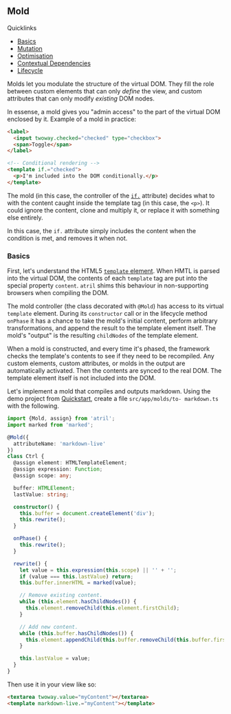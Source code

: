 ## Mold

<div class="info pad decorate-links">
  <p>Quicklinks</p>
  <ul>
    <li><a href="mold/#basics">Basics</a></li>
    <li><a href="mold/#mutation">Mutation</a></li>
    <li><a href="mold/#optimisation">Optimisation</a></li>
    <li><a href="mold/#contextual-dependencies">Contextual Dependencies</a></li>
    <li><a href="mold/#lifecycle">Lifecycle</a></li>
  </ul>
</div>

Molds let you modulate the structure of the virtual DOM. They fill the  role
between custom elements that can only _define_ the view, and custom attributes
that can only modify _existing_ DOM nodes.

In essense, a mold gives you "admin access" to the part of the virtual DOM
enclosed by it. Example of a mold in practice:

```html
<label>
  <input twoway.checked="checked" type="checkbox">
  <span>Toggle</span>
</label>

<!-- Conditional rendering -->
<template if.="checked">
  <p>I'm included into the DOM conditionally.</p>
</template>
```

<template doc-demo.>
<div>
  <label>
    <input twoway.checked="checked" type="checkbox">
    <span>Toggle</span>
  </label>
</div>
<template if.="checked">
  <p>I'm included into the DOM conditionally.</p>
</template>
</template>

The mold (in this case, the controller of the [`if.`](if/) attribute) decides
what to with the content caught inside the template tag (in this case, the
`<p>`). It could ignore the content, clone and multiply it, or replace it with
something else entirely.

In this case, the `if.` attribute simply includes the content when the condition
is met, and removes it when not.

### Basics

First, let's understand the
HTML5 [`template` element](https://developer.mozilla.org/en-US/docs/Web/HTML/Element/template).
When HMTL is parsed into the virtual DOM, the contents of each `template` tag
are put into the special property `content`. `atril` shims this behaviour in
non-supporting browsers when compiling the DOM.

The mold controller (the class decorated with `@Mold`) has access to its virtual
`template` element. During its `constructor` call or in the lifecycle method
`onPhase` it has a chance to take the mold's initial content, perform arbitrary
transformations, and append the result to the template element itself. The
mold's "output" is the resulting `childNodes` of the template element.

When a mold is constructed, and every time it's phased, the framework checks the
template's contents to see if they need to be recompiled. Any custom elements,
custom attributes, or molds in the output are automatically activated. Then the
contents are synced to the real DOM. The template element itself is not included
into the DOM.

Let's implement a mold that compiles and outputs markdown. Using the demo
project from [Quickstart](quickstart/), create a file `src/app/molds/to-
markdown.ts` with the following.

<!--: <sf-collapse class="info">
  <input id="<%= uniqId() %>" type="checkbox">
  <label for="<%= lastUniqId() %>" class="pad">
    <sf-icon svg-icon.="question-circle" class="inline text-info"></sf-icon>
    Expand code.
  </label> :-->
```typescript
import {Mold, assign} from 'atril';
import marked from 'marked';

@Mold({
  attributeName: 'markdown-live'
})
class Ctrl {
  @assign element: HTMLTemplateElement;
  @assign expression: Function;
  @assign scope: any;

  buffer: HTMLElement;
  lastValue: string;

  constructor() {
    this.buffer = document.createElement('div');
    this.rewrite();
  }

  onPhase() {
    this.rewrite();
  }

  rewrite() {
    let value = this.expression(this.scope) || '' + '';
    if (value === this.lastValue) return;
    this.buffer.innerHTML = marked(value);

    // Remove existing content.
    while (this.element.hasChildNodes()) {
      this.element.removeChild(this.element.firstChild);
    }

    // Add new content.
    while (this.buffer.hasChildNodes()) {
      this.element.appendChild(this.buffer.removeChild(this.buffer.firstChild));
    }

    this.lastValue = value;
  }
}
```
<!--: </sf-collapse> :-->

Then use it in your view like so:

```html
<textarea twoway.value="myContent"></textarea>
<template markdown-live.="myContent"></template>
```

<template doc-demo.>
  <div class="flex space-out-h">
<textarea twoway.value="value" class="flex-1 text-monospace">
<!--:## Mold

Molds let you modulate the structure of the virtual DOM. They fill the role between custom elements that can only _define_ the view, and custom attributes that can only modify _existing_ DOM nodes.

In essense, a mold gives you "admin access" to the part of the virtual DOM enclosed by it. Example:

```html
<template if.="true">
  <p>I'm included into the DOM conditionally.</p>
</template>
```:-->
</textarea>
    <sf-article class="flex-1">
      <template markdown-live.="value"></template>
    </sf-article>
  </div>
</template>

Why go through all this fiddly DOM manipulation? Wouldn't it be easier to just
keep one element in the DOM and replace its `innerHTML` with the compiled
results?

For plain markdown, it would be. However, there's more to it:
* A mold may have any number of children, including zero, and its output is
  automatically included into the correct place in the DOM.
* The mold output is not inert HTML. It's automatically compiled and activated.

Let's see what happens if our markdown contains `atril` markup.

<template doc-demo.>
  <div class="flex space-out-h">
<textarea twoway.value="value" class="flex-1 text-monospace" rows="8">
<!--:<label>
  <input twoway.value="text"
         placeholder="write something...">
</label>

{{text}}:-->
</textarea>
    <sf-article class="flex-1">
      <template markdown-live.="value"></template>
    </sf-article>
  </div>
</template>

The contents of the `template` tag were automatically compiled by the framework
and activated just like a normal part of the view.

### Mutation

More often you want to use a mold to modify _existing_ virtual markup. In the
previous example, we used a separate input to generate the markdown. Now let's
put it directly into the template.

Here's the implementation:

<!--: <sf-collapse class="info">
  <input id="<%= uniqId() %>" type="checkbox">
  <label for="<%= lastUniqId() %>" class="pad">
    <sf-icon svg-icon.="question-circle" class="inline text-info"></sf-icon>
    Expand code.
  </label> :-->
```typescript
import {Mold, assign} from 'atril';
import marked from 'marked';

@Mold({
  attributeName: 'markdown'
})
class Ctrl {
  @assign element: HTMLTemplateElement;

  constructor() {
    let content = this.element.content;

    // Convert existing content into text.
    let buffer = document.createElement('div');
    while (content.hasChildNodes()) {
      buffer.appendChild(content.firstChild);
    }

    // Render into markdown.
    let result = marked(buffer.innerHTML);
    buffer.innerHTML = result;

    while (buffer.hasChildNodes()) {
      this.element.appendChild(buffer.removeChild(buffer.firstChild));
    }
  }
}
```
<!--: </sf-collapse> :-->

Use it in HTML like so:

```html
<template markdown.>
## Header

* list item
* list item
</template>
```

The mold automatically converts its content into markdown, and here's the result:

<template doc-demo.>
<!--: <template markdown.>
## Header

* list item
* list item
</template> :-->
</template>

### Optimisation

By default, the framework automatically recompiles the mold's output (the
contents of the `template` tag). If you create new parts of the virtual DOM
that use `atril` features like custom elements, they will work automatically.

However, this has a performance cost. Because the framework doesn't know which
parts of the virtual DOM you could have modified, it has to scan the entire
subtree. If your mold reuses some parts of its virtual DOM, leaving them
unchanged between phases, you can "hint" the framework not to rescan them.

Excerpt from the `if.` implementation:

```typescript
@Mold({attributeName: 'if'})
class If {
  /* ... */

  constructor() {
      /* ... */
      Meta.getOrAddMeta(child).isDomImmutable = true;
      /* ... */
  }
}
```

The `Meta` object is a metadata container associated with each node in the
virtual DOM tree. The framework adds them automatically when compiling nodes,
but you can also add a meta to a newly created node.

If a node is marked as `isDomImmutable` in its metadata, the framework will
only compile it once, and skip on subsequent reflows. "Immutability" refers
to the inner DOM structure of that virtual element, and doesn't prevent DOM
updates like text interpolations.

By hinting which mold children won't change, you conserve a considerable amount
of performance.

### Contextual Dependencies

The framework uses a variant of dependency injection — _dependency assignment_ —
to give you contextual dependencies for each mold controller. To get hold of
them, use the `@assign` decorator (ES7/TypeScript) or the static `assign`
property on the constructor function (ES5).

A mold has the following contextual dependencies:
* `element` — the virtual `template` element;
* `attribute` — the associated
  [`Attr`](https://developer.mozilla.org/en-US/docs/Web/API/Attr) object on the
  template element;
* `hint` — the part in the attribute name after the dot;
* `expression` — the expression automatically compiled from the attribute value;
* `scope` — the abstract data context in which to execute the expression (`null`
  if the mold is not inside a custom element's view).

Example:

<!--: <div class="code-pair"> :-->
```typescript
import {Mold, assign} from 'atril';

@Mold({attributeName: 'my-mold'})
class Ctrl {
  @assign element: HTMLTemplateElement;
  @assign attribute: Attr;
  @assign hint: string;
  @assign expression: Function;
  @assign scope: any;

  constructor() {
    // <template my-mold.calc="2 + 2"></template>
    console.log(element);
    // my-mold.calc="2 + 2"
    console.log(attribute);
    // 'calc'
    console.log(hint);
    // function that returns 4
    console.log(expression);
    // outer viewmodel or null
    console.log(scope);
  }
}
```

```html
<div my-mold.calc="2 + 2"></div>
```
<!--: </div> :-->

<!--: <sf-collapse class="info">
  <input id="assign-es5" type="checkbox">
  <label for="assign-es5" class="pad">
    <sf-icon svg-icon.="info-circle" class="inline text-info"></sf-icon>
    Click for ES5 version.
  </label> :-->
```javascript
var Mold = require('atril').Mold;

Mold({attributeName: 'my-mold'})(function() {
  function Ctrl() {}

  // Property names to the left, dependency tokens to the right.
  Ctrl.assign = {
    element: 'element',
    attribute: 'attribute',
    hint: 'hint',
    expression: 'expression',
    scope: 'scope'
  };

  return Ctrl;
}());
```
<!--: </sf-collapse> :-->

### Lifecycle

A mold's life begins with a `constructor` call. In addition, it can define two
lifecycle methods: `onPhase` and `onDestroy`.

* `onPhase`

This is called whenever the framework reflows the tree of components and
bindings in response to user activity. For an example, see the
[`markdown-live.*`](mold/#basics) implementation above.

* `onDestroy`

When the root of this virtual DOM branch is irrevocably removed from the
hierarchy, this method is invoked on all components, attributes, and molds. You
can use this as a chance to free memory or perform other cleanup tasks. Example:

```typescript
class Ctrl {
  constructor() {
    createWastefulResource();
  }

  onDestroy() {
    deleteWastefulResource();
  }
}
```
